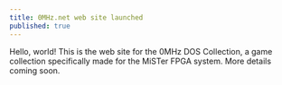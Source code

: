 ```yaml
---
title: 0MHz.net web site launched
published: true
---
```


Hello, world! This is the web site for the 0MHz DOS Collection, a game collection specifically made for the MiSTer FPGA system. More details coming soon.